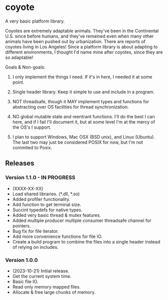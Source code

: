 # coyote

A very basic platform library.

Coyotes are extremely adaptable animals. They've been in the Continental U.S. since before humans, and they've remained even
when many other animals have been pushed out by urbanization. There are reports of coyotes living in Los Angeles! Since a
platform library is about adapting to different environments, I thought I'd name mine after coyotes, since they are so 
adaptable!

Goals & Non-goals:
 1. I only implement the things I need. If it's in here, I needed it at some point.

 2. Single header library. Keep it simple to use and include in a program.

 3. NOT threadsafe, though it MAY implement types and functions for abstracting over OS facilities for thread 
    synchronization.

 4. NO global mutable state and reentrant functions. I'll do the best I can here, and if I fail I'll document it, but at
    some level I'm at the mercy of the OS's I support.
 
 5. I plan to support Windows, Mac OSX (BSD unix), and Linux (Ubuntu). The last two may just be considered POSIX for now, 
    but I'm not commited to Posix.

## Releases

### Version 1.1.0 - IN PROGRESS
  - (XXXX-XX-XX)
  - Load shared libraries. (*.dll, *.so)
  - Added profiler functionality.
  - Add function to get terminal size.
  - Succint typedefs for native types.
  - Added very basic thread & mutex features.
  - Added multiple producer multiple consumer threadsafe channel for pointers.
  - Bug fix for file iterator.
  - Add more convenience functions for file IO.
  - Create a build program to combine the files into a single header instead of relying on includes.

### Version 1.0.0
  - (2023-10-21) Initial release.
  - Get the current system time.
  - Basic file IO.
  - Read only memory mapped files.
  - Allocate & free large chunks of memory.

